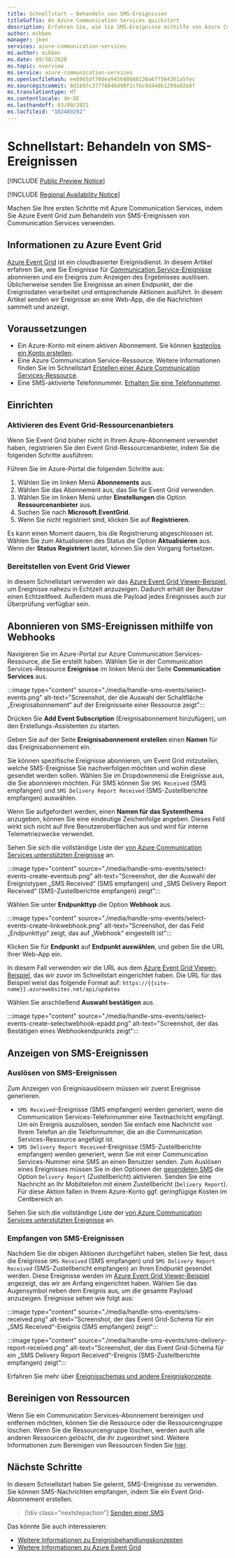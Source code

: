 ```yaml
---
title: Schnellstart – Behandeln von SMS-Ereignissen
titleSuffix: An Azure Communication Services quickstart
description: Erfahren Sie, wie Sie SMS-Ereignisse mithilfe von Azure Communication Services verarbeiten.
author: mikben
manager: jken
services: azure-communication-services
ms.author: mikben
ms.date: 09/30/2020
ms.topic: overview
ms.service: azure-communication-services
ms.openlocfilehash: eeb9d5df70dea945608688130a67f564361a5fec
ms.sourcegitcommit: 8d1b97c3777684bd98f2cfbc9d440b1299a02e8f
ms.translationtype: HT
ms.contentlocale: de-DE
ms.lasthandoff: 03/09/2021
ms.locfileid: "102489292"
---
```

# <a name="quickstart-handle-sms-events"></a>Schnellstart: Behandeln von SMS-Ereignissen

[!INCLUDE [Public Preview Notice](../../includes/public-preview-include.md)]


[!INCLUDE [Regional Availability Notice](../../includes/regional-availability-include.md)]

Machen Sie Ihre ersten Schritte mit Azure Communication Services, indem Sie Azure Event Grid zum Behandeln von SMS-Ereignissen von Communication Services verwenden.

## <a name="about-azure-event-grid"></a>Informationen zu Azure Event Grid

[Azure Event Grid](../../../event-grid/overview.md) ist ein cloudbasierter Ereignisdienst. In diesem Artikel erfahren Sie, wie Sie Ereignisse für [Communication Service-Ereignisse](../../concepts/event-handling.md) abonnieren und ein Ereignis zum Anzeigen des Ergebnisses auslösen. Üblicherweise senden Sie Ereignisse an einen Endpunkt, der die Ereignisdaten verarbeitet und entsprechende Aktionen ausführt. In diesem Artikel senden wir Ereignisse an eine Web-App, die die Nachrichten sammelt und anzeigt.

## <a name="prerequisites"></a>Voraussetzungen
- Ein Azure-Konto mit einem aktiven Abonnement. Sie können [kostenlos ein Konto erstellen](https://azure.microsoft.com/free/?WT.mc_id=A261C142F).
- Eine Azure Communication Service-Ressource. Weitere Informationen finden Sie im Schnellstart [Erstellen einer Azure Communication Services-Ressource](../create-communication-resource.md).
- Eine SMS-aktivierte Telefonnummer. [Erhalten Sie eine Telefonnummer](./get-phone-number.md).

## <a name="setting-up"></a>Einrichten

### <a name="enable-event-grid-resource-provider"></a>Aktivieren des Event Grid-Ressourcenanbieters

Wenn Sie Event Grid bisher nicht in Ihrem Azure-Abonnement verwendet haben, registrieren Sie den Event Grid-Ressourcenanbieter, indem Sie die folgenden Schritte ausführen:

Führen Sie im Azure-Portal die folgenden Schritte aus:

1. Wählen Sie im linken Menü **Abonnements** aus.
2. Wählen Sie das Abonnement aus, das Sie für Event Grid verwenden.
3. Wählen Sie im linken Menü unter **Einstellungen** die Option **Ressourcenanbieter** aus.
4. Suchen Sie nach **Microsoft.EventGrid**.
5. Wenn Sie nicht registriert sind, klicken Sie auf **Registrieren**.

Es kann einen Moment dauern, bis die Registrierung abgeschlossen ist. Wählen Sie zum Aktualisieren des Status die Option **Aktualisieren** aus. Wenn der **Status** **Registriert** lautet, können Sie den Vorgang fortsetzen.

### <a name="event-grid-viewer-deployment"></a>Bereitstellen von Event Grid Viewer

In diesem Schnellstart verwenden wir das [Azure Event Grid Viewer-Beispiel](/samples/azure-samples/azure-event-grid-viewer/azure-event-grid-viewer/), um Ereignisse nahezu in Echtzeit anzuzeigen. Dadurch erhält der Benutzer einen Echtzeitfeed. Außerdem muss die Payload jedes Ereignisses auch zur Überprüfung verfügbar sein.

## <a name="subscribe-to-the-sms-events-using-web-hooks"></a>Abonnieren von SMS-Ereignissen mithilfe von Webhooks

Navigieren Sie im Azure-Portal zur Azure Communication Services-Ressource, die Sie erstellt haben. Wählen Sie in der Communication Services-Ressource **Ereignisse** im linken Menü der Seite **Communication Services** aus.

:::image type="content" source="./media/handle-sms-events/select-events.png" alt-text="Screenshot, der die Auswahl der Schaltfläche „Ereignisabonnement“ auf der Ereignisseite einer Ressource zeigt":::

Drücken Sie **Add Event Subscription** (Ereignisabonnement hinzufügen), um den Erstellungs-Assistenten zu starten.

Geben Sie auf der Seite **Ereignisabonnement erstellen** einen **Namen** für das Ereignisabonnement ein.

Sie können spezifische Ereignisse abonnieren, um Event Grid mitzuteilen, welche SMS-Ereignisse Sie nachverfolgen möchten und wohin diese gesendet werden sollen. Wählen Sie im Dropdownmenü die Ereignisse aus, die Sie abonnieren möchten. Für SMS können Sie `SMS Received` (SMS empfangen) und `SMS Delivery Report Received` (SMS-Zustellberichte empfangen) auswählen.

Wenn Sie aufgefordert werden, einen **Namen für das Systemthema** anzugeben, können Sie eine eindeutige Zeichenfolge angeben. Dieses Feld wirkt sich nicht auf Ihre Benutzeroberflächen aus und wird für interne Telemetriezwecke verwendet.

Sehen Sie sich die vollständige Liste der [von Azure Communication Services unterstützten Ereignisse](../../concepts/event-handling.md) an.

:::image type="content" source="./media/handle-sms-events/select-events-create-eventsub.png" alt-text="Screenshot, der die Auswahl der Ereignistypen „SMS Received“ (SMS empfangen) und „SMS Delivery Report Received“ (SMS-Zustellberichte empfangen) zeigt":::

Wählen Sie unter **Endpunkttyp** die Option **Webhook** aus.

:::image type="content" source="./media/handle-sms-events/select-events-create-linkwebhook.png" alt-text="Screenshot, der das Feld „Endpunkttyp“ zeigt, das auf „Webhook“ eingestellt ist":::

Klicken Sie für **Endpunkt** auf **Endpunkt auswählen**, und geben Sie die URL Ihrer Web-App ein.

In diesem Fall verwenden wir die URL aus dem [Azure Event Grid Viewer-Beispiel](/samples/azure-samples/azure-event-grid-viewer/azure-event-grid-viewer/), das wir zuvor im Schnellstart eingerichtet haben. Die URL für das Beispiel weist das folgende Format auf: `https://{{site-name}}.azurewebsites.net/api/updates`

Wählen Sie anschließend **Auswahl bestätigen** aus.

:::image type="content" source="./media/handle-sms-events/select-events-create-selectwebhook-epadd.png" alt-text="Screenshot, der das Bestätigen eines Webhookendpunkts zeigt":::

## <a name="viewing-sms-events"></a>Anzeigen von SMS-Ereignissen

### <a name="triggering-sms-events"></a>Auslösen von SMS-Ereignissen

Zum Anzeigen von Ereignisauslösern müssen wir zuerst Ereignisse generieren.

- `SMS Received`-Ereignisse (SMS empfangen) werden generiert, wenn die Communication Services-Telefonnummer eine Textnachricht empfängt. Um ein Ereignis auszulösen, senden Sie einfach eine Nachricht von Ihrem Telefon an die Telefonnummer, die an die Communication Services-Ressource angefügt ist.
- `SMS Delivery Report Received`-Ereignisse (SMS-Zustellberichte empfangen) werden generiert, wenn Sie mit einer Communication Services-Nummer eine SMS an einen Benutzer senden. Zum Auslösen eines Ereignisses müssen Sie in den Optionen der [gesendeten SMS](../telephony-sms/send.md) die Option `Delivery Report` (Zustellbericht) aktivieren. Senden Sie eine Nachricht an Ihr Mobiltelefon mit einem Zustellbericht (`Delivery Report`). Für diese Aktion fallen in Ihrem Azure-Konto ggf. geringfügige Kosten im Centbereich an.

Sehen Sie sich die vollständige Liste der [von Azure Communication Services unterstützten Ereignisse](../../concepts/event-handling.md) an.

### <a name="receiving-sms-events"></a>Empfangen von SMS-Ereignissen

Nachdem Sie die obigen Aktionen durchgeführt haben, stellen Sie fest, dass die Ereignisse `SMS Received` (SMS empfangen) und `SMS Delivery Report Received` (SMS-Zustellbericht empfangen) an Ihren Endpunkt gesendet werden. Diese Ereignisse werden im [Azure Event Grid Viewer-Beispiel](/samples/azure-samples/azure-event-grid-viewer/azure-event-grid-viewer/) angezeigt, das wir am Anfang eingerichtet haben. Wählen Sie das Augensymbol neben dem Ereignis aus, um die gesamte Payload anzuzeigen. Ereignisse sehen wie folgt aus:

:::image type="content" source="./media/handle-sms-events/sms-received.png" alt-text="Screenshot, der das Event Grid-Schema für ein „SMS Received“-Ereignis (SMS empfangen) zeigt":::

:::image type="content" source="./media/handle-sms-events/sms-delivery-report-received.png" alt-text="Screenshot, der das Event Grid-Schema für ein „SMS Delivery Report Received“-Ereignis (SMS-Zustellberichte empfangen) zeigt":::

Erfahren Sie mehr über [Ereignisschemas und andere Ereigniskonzepte](../../concepts/event-handling.md).

## <a name="clean-up-resources"></a>Bereinigen von Ressourcen

Wenn Sie ein Communication Services-Abonnement bereinigen und entfernen möchten, können Sie die Ressource oder die Ressourcengruppe löschen. Wenn Sie die Ressourcengruppe löschen, werden auch alle anderen Ressourcen gelöscht, die ihr zugeordnet sind. Weitere Informationen zum Bereinigen von Ressourcen finden Sie [hier](../create-communication-resource.md#clean-up-resources).

## <a name="next-steps"></a>Nächste Schritte

In diesem Schnellstart haben Sie gelernt, SMS-Ereignisse zu verwenden. Sie können SMS-Nachrichten empfangen, indem Sie ein Event Grid-Abonnement erstellen.

> [!div class="nextstepaction"]
> [Senden einer SMS](../telephony-sms/send.md)

Das könnte Sie auch interessieren:

 - [Weitere Informationen zu Ereignisbehandlungskonzepten](../../concepts/event-handling.md)
 - [Weitere Informationen zu Azure Event Grid](../../../event-grid/overview.md)
